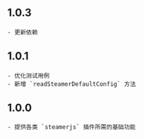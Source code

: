 ## 1.0.3
    - 更新依赖

## 1.0.1
    - 优化测试用例
    - 新增 `readSteamerDefaultConfig` 方法

## 1.0.0
	- 提供各类 `steamerjs` 插件所需的基础功能